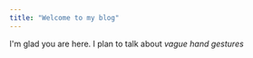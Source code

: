 ```yaml
---
title: "Welcome to my blog"
---
```


I'm glad you are here. I plan to talk about *vague hand gestures*
